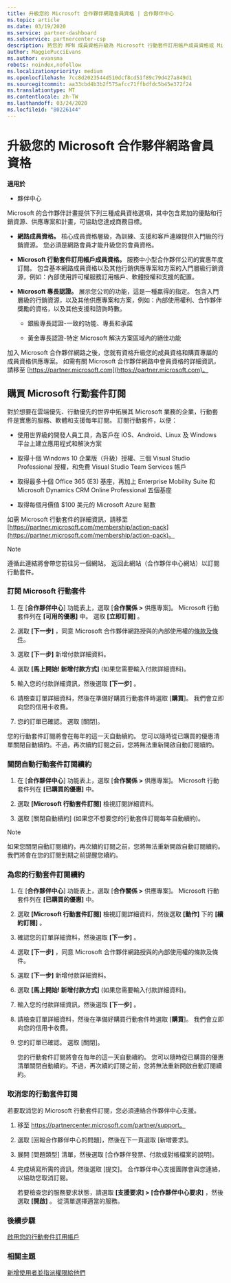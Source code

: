 ```yaml
---
title: 升級您的 Microsoft 合作夥伴網路會員資格 | 合作夥伴中心
ms.topic: article
ms.date: 03/19/2020
ms.service: partner-dashboard
ms.subservice: partnercenter-csp
description: 將您的 MPN 成員資格升級為 Microsoft 行動套件訂用帳戶成員資格或 Microsoft 專長認證，以符合專屬權益。
author: MaggiePucciEvans
ms.author: evansma
robots: noindex,nofollow
ms.localizationpriority: medium
ms.openlocfilehash: 7cc8d2023544d510dcf8cd51f89c79d427a849d1
ms.sourcegitcommit: aa33cbd4b3b2f575afcc71ffbdfdc5b45e372f24
ms.translationtype: MT
ms.contentlocale: zh-TW
ms.lasthandoff: 03/24/2020
ms.locfileid: "80226144"
---
```

# <a name="upgrade-your-microsoft-partner-network-membership"></a>升級您的 Microsoft 合作夥伴網路會員資格

**適用於**

-  夥伴中心

Microsoft 的合作夥伴計畫提供下列三種成員資格選項，其中包含累加的優點和行銷資源、供應專案和計畫，可協助您達成商務目標。

- **網路成員資格。** 核心成員資格層級，為訓練、支援和客戶連線提供入門級的行銷資源。 您必須是網路會員才能升級您的會員資格。

- **Microsoft 行動套件訂用帳戶成員資格。** 服務中小型合作夥伴公司的實惠年度訂閱。 包含基本網路成員資格以及其他行銷供應專案和方案的入門層級行銷資源，例如：內部使用許可權服務訂用帳戶、軟體授權和支援的配置。

- **Microsoft 專長認證。** 展示您公司的功能，這是一種贏得的指定。 包含入門層級的行銷資源，以及其他供應專案和方案，例如：內部使用權利、合作夥伴獎勵的資格，以及其他支援和諮詢時數。

  - 銀級專長認證-一致的功能、專長和承諾

  - 黃金專長認證-特定 Microsoft 解決方案區域內的絕佳功能

加入 Microsoft 合作夥伴網路之後，您就有資格升級您的成員資格和購買專屬的成員資格供應專案。 如需有關 Microsoft 合作夥伴網路中會員資格的詳細資訊，請移至 [https://partner.microsoft.com](https://partner.microsoft.com)。

## <a name="purchase-a-microsoft-action-pack-subscription"></a>購買 Microsoft 行動套件訂閱

對於想要在雲端優先、行動優先的世界中拓展其 Microsoft 業務的企業，行動套件是實惠的服務、軟體和支援每年訂閱。 訂閱行動套件，以便：

- 使用世界級的開發人員工具，為客戶在 iOS、Android、Linux 及 Windows 平台上建立應用程式和解決方案 

- 取得十個 Windows 10 企業版（升級）授權、三個 Visual Studio Professional 授權，和免費 Visual Studio Team Services 帳戶 

- 取得最多十個 Office 365 (E3) 基座，再加上 Enterprise Mobility Suite 和 Microsoft Dynamics CRM Online Professional 五個基座

- 取得每個月價值 $100 美元的 Microsoft Azure 點數

如需 Microsoft 行動套件的詳細資訊，請移至 [https://partner.microsoft.com/membership/action-pack](https://partner.microsoft.com/membership/action-pack)。 

> [!NOTE]  
> 遵循此連結將會帶您前往另一個網站。 返回此網站（合作夥伴中心網站）以訂閱行動套件。


### <a name="subscribe-to-microsoft-action-pack"></a>訂閱 Microsoft 行動套件

1. 在 [**合作夥伴中心**] 功能表上，選取 [**合作關係 >** 供應專案]。 Microsoft 行動套件列在 **\[可用的優惠\]** 中。 選取 **\[立即訂閱\]** 。 

2. 選取 **\[下一步\]** ，同意 Microsoft 合作夥伴網路授與的內部使用權的[條款及條件](https://go.microsoft.com/fwlink/?linkid=842232)。  

3. 選取 **\[下一步\]** 新增付款詳細資料。 

4. 選取 **\[馬上開始! 新增付款方式\]** (如果您需要輸入付款詳細資料)。

5. 輸入您的付款詳細資訊，然後選取 **\[下一步\]** 。

6. 請檢查訂單詳細資料，然後在準備好購買行動套件時選取 [**購買**]。 我們會立即向您的信用卡收費。

7. 您的訂單已確認。 選取 [關閉]。

您的行動套件訂閱將會在每年的這一天自動續約。 您可以隨時從已購買的優惠清單關閉自動續約。不過，再次續約訂閱之前，您將無法重新開啟自動訂閱續約。 

### <a name="turn-off-automatic-action-pack-subscription-renewal"></a>關閉自動行動套件訂閱續約

1. 在 [**合作夥伴中心**] 功能表上，選取 [**合作關係 >** 供應專案]。 Microsoft 行動套件列在 **\[已購買的優惠\]** 中。

2. 選取 **\[Microsoft 行動套件訂閱\]** 檢視訂閱詳細資料。 

3. 選取 [關閉自動續約] (如果您不想要您的行動套件訂閱每年自動續約)。 

> [!NOTE]  
> 如果您關閉自動訂閱續約，再次續約訂閱之前，您將無法重新開啟自動訂閱續約。 我們將會在您的訂閱到期之前提醒您續約。


### <a name="renew-your-action-pack-subscription"></a>為您的行動套件訂閱續約

1. 在 [**合作夥伴中心**] 功能表上，選取 [**合作關係 >** 供應專案]。 Microsoft 行動套件列在 **\[已購買的優惠\]** 中。

2. 選取 **\[Microsoft 行動套件訂閱\]** 檢視訂閱詳細資料，然後選取 **\[動作\]** 下的 **\[續約訂閱\]** 。  

3. 確認您的訂單詳細資料，然後選取 **\[下一步\]** 。

4. 選取 **\[下一步\]** ，同意 Microsoft 合作夥伴網路授與的內部使用權的條款及條件。  

5. 選取 **\[下一步\]** 新增付款詳細資料。 

6. 選取 **\[馬上開始! 新增付款方式\]** (如果您需要輸入付款詳細資料)。 

7. 輸入您的付款詳細資訊，然後選取 **\[下一步\]** 。

8. 請檢查訂單詳細資料，然後在準備好購買行動套件時選取 [**購買**]。 我們會立即向您的信用卡收費。

9. 您的訂單已確認。 選取 [關閉]。

    您的行動套件訂閱將會在每年的這一天自動續約。 您可以隨時從已購買的優惠清單關閉自動續約。不過，再次續約訂閱之前，您將無法重新開啟自動訂閱續約。 


### <a name="cancel-your-action-pack-subscription"></a>取消您的行動套件訂閱

若要取消您的 Microsoft 行動套件訂閱，您必須連絡合作夥伴中心支援。

1. 移至 https://partnercenter.microsoft.com/partner/support。

2. 選取 [回報合作夥伴中心的問題]，然後在下一頁選取 [新增要求]。

3. 展開 [問題類型] 清單，然後選取 [合作夥伴發票、付款或對帳檔案的說明]。 

4. 完成填寫所需的資訊，然後選取 [提交]。 合作夥伴中心支援團隊會與您連絡，以協助您取消訂閱。

    若要檢查您的服務要求狀態，請選取 **\[支援要求\] > \[合作夥伴中心要求\]** ，然後選取 **\[開啟\]** 。 從清單選擇適當的服務。  

 
### <a name="next-steps"></a>後續步驟

[啟用您的行動套件訂用帳戶](manage-your-partner-network-benefits.md)


### <a name="related-topics"></a>相關主題

[新增使用者並指派權限給他們](create-user-accounts-and-set-permissions.md)